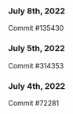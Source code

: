 ### July 8th, 2022

Commit #135430

### July 5th, 2022

Commit #314353


### July 4th, 2022

Commit #72281
